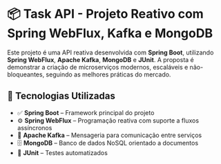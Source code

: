 # 📦 Task API - Projeto Reativo com Spring WebFlux, Kafka e MongoDB

Este projeto é uma API reativa desenvolvida com **Spring Boot**, utilizando **Spring WebFlux**, **Apache Kafka**, **MongoDB** e **JUnit**. A proposta é demonstrar a criação de microserviços modernos, escaláveis e não-bloqueantes, seguindo as melhores práticas do mercado.

## 🚀 Tecnologias Utilizadas

- ✅ **Spring Boot** – Framework principal do projeto
- ⚙️ **Spring WebFlux** – Programação reativa com suporte a fluxos assíncronos
- 📩 **Apache Kafka** – Mensageria para comunicação entre serviços
- 🗄️ **MongoDB** – Banco de dados NoSQL orientado a documentos
- 🧪 **JUnit** – Testes automatizados
